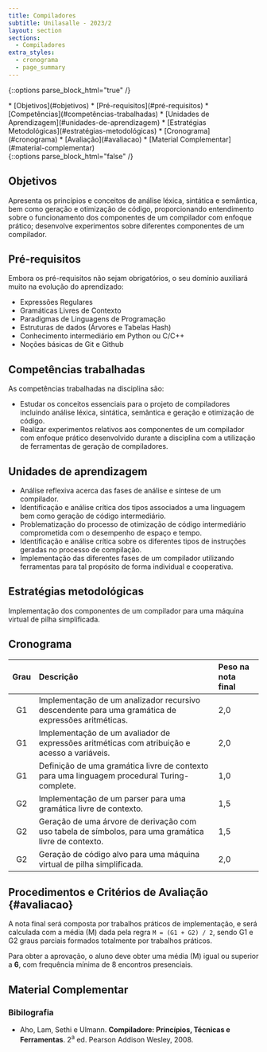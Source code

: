 ```yaml
---
title: Compiladores
subtitle: Unilasalle - 2023/2
layout: section
sections:
  - Compiladores
extra_styles:
  - cronograma
  - page_summary
---
```

{::options parse_block_html="true" /}
<div id="page_summary">
* [Objetivos](#objetivos)
* [Pré-requisitos](#pré-requisitos)
* [Competências](#competências-trabalhadas)
* [Unidades de Aprendizagem](#unidades-de-aprendizagem)
* [Estratégias Metodológicas](#estratégias-metodológicas)
* [Cronograma](#cronograma) 
* [Avaliação](#avaliacao)
* [Material Complementar](#material-complementar)
</div>
{::options parse_block_html="false" /}

## Objetivos

Apresenta os princípios e conceitos de análise léxica, sintática e semântica, bem como geração e otimização de código, proporcionando entendimento sobre o funcionamento dos componentes de um compilador com enfoque prático; desenvolve experimentos sobre diferentes componentes de um compilador.


## Pré-requisitos

Embora os pré-requisitos não sejam obrigatórios, o seu domínio auxiliará muito na evolução do aprendizado:

* Expressões Regulares
* Gramáticas Livres de Contexto
* Paradigmas de Linguagens de Programação
* Estruturas de dados (Árvores e Tabelas Hash)
* Conhecimento intermediário em Python ou C/C++
* Noções básicas de Git e Github


## Competências trabalhadas

As competências trabalhadas na disciplina são:
* Estudar os conceitos essenciais para o projeto de compiladores incluindo análise léxica, sintática, semântica e geração e otimização de código.
* Realizar experimentos relativos aos componentes de um compilador com enfoque prático desenvolvido durante a disciplina com a utilização de ferramentas de geração de compiladores.


## Unidades de aprendizagem

* Análise reflexiva acerca das fases de análise e síntese de um compilador.
* Identificação e análise crítica dos tipos associados a uma linguagem bem como geração de código intermediário.
* Problematização do processo de otimização de código intermediário comprometida com o desempenho de espaço e tempo.
* Identificação e análise crítica sobre os diferentes tipos de instruções geradas no processo de compilação.
* Implementação das diferentes fases de um compilador utilizando ferramentas para tal propósito de forma individual e cooperativa.


## Estratégias metodológicas

Implementação dos componentes de um compilador para uma máquina virtual de pilha simplificada.

## Cronograma

| Grau | Descrição | Peso na nota final |
| :--: | :------------------ | :--- |
| G1 | Implementação de um analizador recursivo descendente para uma gramática de expressões aritméticas. | 2,0 |
| G1 | Implementação de um avaliador de expressões aritméticas com atribuição e acesso a variáveis. | 2,0 |
| G1 | Definição de uma gramática livre de contexto para uma linguagem procedural Turing-complete. | 1,0 |
| G2 | Implementação de um parser para uma gramática livre de contexto. | 1,5 |
| G2 | Geração de uma árvore de derivação com uso tabela de símbolos, para uma gramática livre de contexto. | 1,5 |
| G2 | Geração de código alvo para uma máquina virtual de pilha simplificada. | 2,0 |


## Procedimentos e Critérios de Avaliação {#avaliacao}

A nota final será composta por trabalhos práticos de implementação, e será calculada com  a média (M) dada pela regra `M = (G1 + G2) / 2`, sendo G1 e G2 graus parciais formados totalmente por trabalhos práticos.

Para obter a aprovação, o aluno deve obter uma média (M) igual ou superior a **6**, com frequência mínima de 8 encontros presenciais.

## Material Complementar

### Bibilografia

* Aho, Lam, Sethi e Ulmann. **Compiladore: Princípios, Técnicas e Ferramentas**. 2<sup>a</sup> ed. Pearson Addison Wesley, 2008.
